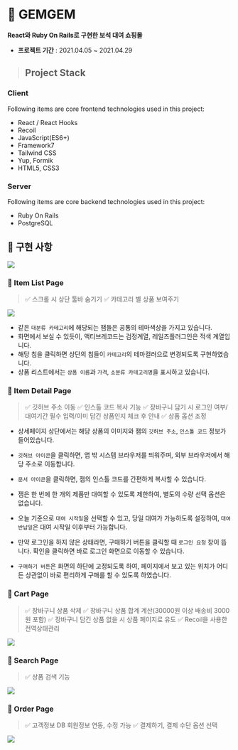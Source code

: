 
# 💎 GEMGEM

**React와 Ruby On Rails로 구현한 보석 대여 쇼핑몰**
- **프로젝트 기간** : 2021.04.05 ~ 2021.04.29

> ## Project Stack
### Client

Following items are core frontend technologies used in this project:
- React / React Hooks
- Recoil
- JavaScript(ES6+)
- Framework7
- Tailwind CSS
- Yup, Formik
- HTML5, CSS3

### Server

Following items are core backend technologies used in this project:
- Ruby On Rails
- PostgreSQL


## 👀 구현 사항
![](https://images.velog.io/images/sunaaank/post/67185337-9afd-46c0-9cf0-96462cdd96f3/view.gif)

### 🎁 Item List Page
> ✅ 스크롤 시 상단 툴바 숨기기
✅ 카테고리 별 상품 보여주기

![](https://images.velog.io/images/sunaaank/post/18d88d9e-4792-4e90-b91b-ee3c2202abc0/productcart.gif)


- 같은 `대분류 카테고리`에 해당되는 잼들은 공통의 테마색상을 가지고 있습니다.
- 화면에서 보실 수 있듯이, 액티브레코드는 검정계열, 레일즈플러그인은 적색 계열입니다. 
- 해당 칩을 클릭하면 상단의 칩들이 `카테고리`의 테마컬러으로 변경되도록 구현하였습니다.
- 상품 리스트에서는 `상품 이름`과 `가격`, `소분류 카테고리명`을 표시하고 있습니다.

### 🎁 Item Detail Page
> ✅ 깃허브 주소 이동
✅ 인스톨 코드 복사 기능
✅ 장바구니 담기 시 로그인 여부/대여기간 필수 입력/이미 담긴 상품인지 체크 후 안내
✅  상품 옵션 조정

- 상세페이지 상단에서는 해당 상품의 이미지와 잼의 `깃허브 주소`, `인스톨 코드` 정보가 들어있습니다.
- `깃허브 아이콘`을 클릭하면, 앱 밖 시스템 브라우저를 띄워주며, 외부 브라우저에서 해당 주소로 이동합니다.
- `문서 아이콘`을 클릭하면, 잼의 인스톨 코드를 간편하게 복사할 수 있습니다.


- 잼은 한 번에 한 개의 제품만 대여할 수 있도록 제한하여, 별도의 수량 선택 옵션은 없습니다.
- 오늘 기준으로 `대여 시작일`을 선택할 수 있고, 당일 대여가 가능하도록 설정하여, `대여 반납일`은 대여 시작일 이후부터 가능합니다.
- 만약 로그인을 하지 않은 상태라면, 구매하기 버튼을 클릭할 때 `로그인 요청` 창이 뜹니다. 확인을 클릭하면 바로 로그인 화면으로 이동할 수 있습니다.
- `구매하기 버튼`은 화면의 하단에 고정되도록 하여, 페이지에서 보고 있는 위치가 어디든 상관없이 바로 편리하게 구매를 할 수 있도록 하였습니다.

### 🛒 Cart Page
> ✅ 장바구니 상품 삭제
✅  장바구니 상품 합계 계산(30000원 이상 배송비 3000원 포함)
✅  장바구니 담긴 상품 없을 시 상품 페이지로 유도
✅ Recoil을 사용한 전역상태관리

![](https://images.velog.io/images/sunaaank/post/4dabc0e6-c4ee-4171-825a-f4d70096d77b/cartdelete.gif)

### 🧐 Search Page
> ✅ 상품 검색 기능

![](https://images.velog.io/images/sunaaank/post/351b54a6-e16a-4e95-a087-7418a8f2ebda/search.gif)

### 🚛 Order Page
> ✅ 고객정보 DB 회원정보 연동, 수정 가능
✅ 결제하기, 결제 수단 옵션 선택

![](https://images.velog.io/images/sunaaank/post/3a542099-d9a4-4baf-83ae-2e69693972d3/order2.gif)
